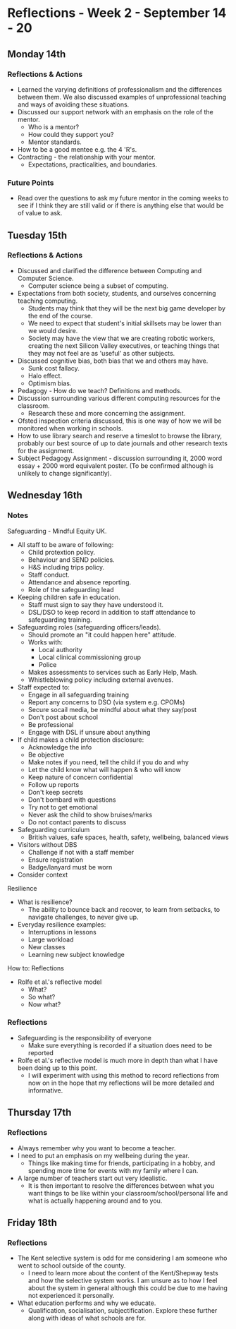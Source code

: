 Reflections - Week 2 - September 14 - 20
===

Monday 14th
---
### Reflections & Actions
* Learned the varying definitions of professionalism and the differences between them. We also discussed examples of unprofessional teaching and ways of avoiding these situations.
* Discussed our support network with an emphasis on the role of the mentor.
    * Who is a mentor?
    * How could they support you?
    * Mentor standards.
* How to be a good mentee e.g. the 4 'R's.
* Contracting - the relationship with your mentor.
    * Expectations, practicalities, and boundaries.

### Future Points
* Read over the questions to ask my future mentor in the coming weeks to see if I think they are still valid or if there is anything else that would be of value to ask.

Tuesday 15th
---
### Reflections & Actions
* Discussed and clarified the difference between Computing and Computer Science.
    * Computer science being a subset of computing.
* Expectations from both society, students, and ourselves concerning teaching computing.
    * Students may think that they will be the next big game developer by the end of the course.
    * We need to expect that student's initial skillsets may be lower than we would desire.
    * Society may have the view that we are creating robotic workers, creating the next Silicon Valley executives, or teaching things that they may not feel are as 'useful' as other subjects.
* Discussed cognitive bias, both bias that we and others may have.
    * Sunk cost fallacy.
    * Halo effect.
    * Optimism bias.
* Pedagogy - How do we teach? Definitions and methods.
* Discussion surrounding various different computing resources for the classroom.
    * Research these and more concerning the assignment.
* Ofsted inspection criteria discussed, this is one way of how we will be monitored when working in schools.
* How to use library search and reserve a timeslot to browse the library, probably our best source of up to date journals and other research texts for the assignment.
* Subject Pedagogy Assignment - discussion surrounding it, 2000 word essay + 2000 word equivalent poster. (To be confirmed although is unlikely to change significantly).

Wednesday 16th
---
### Notes
Safeguarding - Mindful Equity UK.
* All staff to be aware of following:
    * Child protextion policy.
    * Behaviour and SEND policies.
    * H&S including trips policy.
    * Staff conduct.
    * Attendance and absence reporting.
    * Role of the safeguarding lead
* Keeping children safe in education.
    * Staff must sign to say they have understood it.
    * DSL/DSO to keep record in addition to staff attendance to safeguarding training.
* Safeguarding roles (safeguarding officers/leads).
    * Should promote an "it could happen here" attitude.
    * Works with:
        * Local authority
        * Local clinical commissioning group
        * Police
    * Makes assessments to services such as Early Help, Mash.
    * Whistleblowing policy including external avenues.
* Staff expected to: 
    * Engage in all safeguarding training
    * Report any concerns to DSO (via system e.g. CPOMs)
    * Secure socail media, be mindful about what they say/post
    * Don't post about school
    * Be professional
    * Engage with DSL if unsure about anything
* If child makes a child protection disclosure:
    * Acknowledge the info
    * Be objective
    * Make notes if you need, tell the child if you do and why
    * Let the child know what will happen & who will know
    * Keep nature of concern confidential
    * Follow up reports
    * Don't keep secrets
    * Don't bombard with questions
    * Try not to get emotional
    * Never ask the child to show bruises/marks
    * Do not contact parents to discuss
* Safeguarding curriculum
    * British values, safe spaces, health, safety, wellbeing, balanced views
* Visitors without DBS
    * Challenge if not with a staff member
    * Ensure registration
    * Badge/lanyard must be worn
* Consider context

Resilience
* What is resilience? 
    * The ability to bounce back and recover, to learn from setbacks, to navigate challenges, to never give up.
* Everyday resilience examples:
    * Interruptions in lessons
    * Large workload
    * New classes
    * Learning new subject knowledge

How to: Reflections
* Rolfe et al.'s reflective model
    * What?
    * So what?
    * Now what?

### Reflections
* Safeguarding is the responsibility of everyone
    * Make sure everything is recorded if a situation does need to be reported
* Rolfe et al.'s reflective model is much more in depth than what I have been doing up to this point.
    * I will experiment with using this method to record reflections from now on in the hope that my reflections will be more detailed and informative.

Thursday 17th
---
### Reflections
* Always remember why you want to become a teacher.
* I need to put an emphasis on my wellbeing during the year.
    * Things like making time for friends, participating in a hobby, and spending more time for events with my family where I can.
* A large number of teachers start out very idealistic.
    * It is then important to resolve the differences between what you want things to be like within your classroom/school/personal life and what is actually happening around and to you.

Friday 18th
---
### Reflections
* The Kent selective system is odd for me considering I am someone who went to school outside of the county.
    * I need to learn more about the content of the Kent/Shepway tests and how the selective system works. I am unsure as to how I feel about the system in general although this could be due to me having not experienced it personally.
* What education performs and why we educate.
    * Qualification, socialisation, subjectification. Explore these further along with ideas of what schools are for.
    